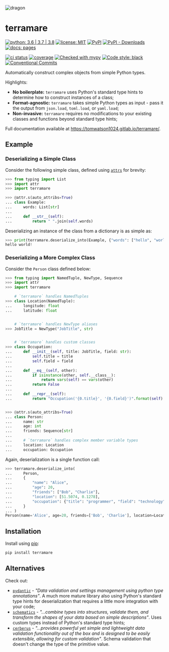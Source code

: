 ![dragon](docs/emoji.png)

# terramare

[![python: 3.6 | 3.7 | 3.8](https://img.shields.io/badge/python-3.6%20|%203.7%20|%203.8-blue)](https://www.python.org/)
[![license: MIT](https://img.shields.io/badge/license-MIT-blueviolet.svg)](https://opensource.org/licenses/MIT)
[![PyPI](https://img.shields.io/pypi/v/terramare)](https://pypi.org/project/terramare/)
[![PyPI - Downloads](https://img.shields.io/pypi/dm/terramare)](https://pypistats.org/packages/terramare)
[![docs: pages](https://img.shields.io/badge/docs-pages-blue)](https://tomwatson1024.gitlab.io/terramare/)

[![ci status](https://gitlab.com/tomwatson1024/terramare/badges/master/pipeline.svg)](https://gitlab.com/tomwatson1024/terramare/commits/master)
[![coverage](https://gitlab.com/tomwatson1024/terramare/badges/master/coverage.svg)](https://gitlab.com/tomwatson1024/terramare/commits/master)
[![Checked with mypy](http://www.mypy-lang.org/static/mypy_badge.svg)](http://mypy-lang.org/)
[![Code style: black](https://img.shields.io/badge/code%20style-black-000000.svg)](https://github.com/psf/black)
[![Conventional Commits](https://img.shields.io/badge/Conventional%20Commits-1.0.0-yellow.svg)](https://conventionalcommits.org)

Automatically construct complex objects from simple Python types.

Highlights:

- **No boilerplate:** `terramare` uses Python's standard type hints to determine how to construct instances of a class;
- **Format-agnostic:** `terramare` takes simple Python types as input - pass it the output from `json.load`, `toml.load`, or `yaml.load`;
- **Non-invasive:** `terramare` requires no modifications to your existing classes and functions beyond standard type hints;

Full documentation available at <https://tomwatson1024.gitlab.io/terramare/>.

## Example

### Deserializing a Simple Class

Consider the following simple class, defined using [`attrs`](https://github.com/python-attrs/attrs) for brevity:

```python
>>> from typing import List
>>> import attr
>>> import terramare

>>> @attr.s(auto_attribs=True)
... class Example:
...     words: List[str]
...
...     def __str__(self):
...         return " ".join(self.words)

```

Deserializing an instance of the class from a dictionary is as simple as:

```python
>>> print(terramare.deserialize_into(Example, {"words": ["hello", "world!"]}))
hello world!

```

### Deserializing a More Complex Class

Consider the `Person` class defined below:

```python
>>> from typing import NamedTuple, NewType, Sequence
>>> import attr
>>> import terramare

    # `terramare` handles NamedTuples
>>> class Location(NamedTuple):
...     longitude: float
...     latitude: float


    # `terramare` handles NewType aliases
>>> JobTitle = NewType("JobTitle", str)


    # `terramare` handles custom classes
>>> class Occupation:
...     def __init__(self, title: JobTitle, field: str):
...         self.title = title
...         self.field = field
...
...     def __eq__(self, other):
...         if isinstance(other, self.__class__):
...             return vars(self) == vars(other)
...         return False
...
...     def __repr__(self):
...         return "Occupation('{0.title}', '{0.field}')".format(self)


>>> @attr.s(auto_attribs=True)
... class Person:
...     name: str
...     age: int
...     friends: Sequence[str]
...
...     # `terramare` handles complex member variable types
...     location: Location
...     occupation: Occupation

```

Again, deserialization is a single function call:

```python
>>> terramare.deserialize_into(
...     Person,
...     {
...         "name": "Alice",
...         "age": 20,
...         "friends": ["Bob", "Charlie"],
...         "location": [51.5074, 0.1278],
...         "occupation": {"title": "programmer", "field": "technology"}
...     }
... )
Person(name='Alice', age=20, friends=['Bob', 'Charlie'], location=Location(longitude=51.5074, latitude=0.1278), occupation=Occupation('programmer', 'technology'))

```

## Installation

Install using [pip](https://pip.pypa.io/en/stable/):

```bash
pip install terramare
```

## Alternatives

Check out:

- [`pydantic`](https://pydantic-docs.helpmanual.io/) - _"Data validation and settings management using python type annotations"_. A much more mature library also using Python's standard type hints for deserialization that requires a little more integration with your code;
- [`schematics`](https://schematics.readthedocs.io/en/latest/) - _"...combine types into structures, validate them, and transform the shapes of your data based on simple descriptions"_. Uses custom types instead of Python's standard type hints;
- [`cerberus`](https://docs.python-cerberus.org/en/stable/) - _"...provides powerful yet simple and lightweight data validation functionality out of the box and is designed to be easily extensible, allowing for custom validation"_. Schema validation that doesn't change the type of the primitive value.
